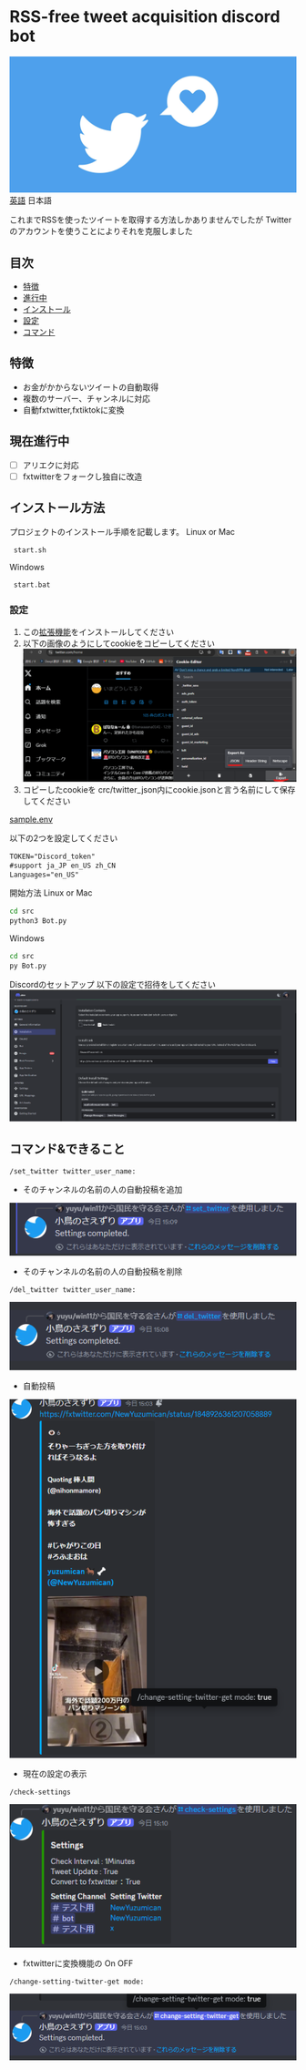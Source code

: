 # RSS-free tweet acquisition discord bot
![banner](./img/Twitter.jpg)
[英語](./README.md) 日本語

これまでRSSを使ったツイートを取得する方法しかありませんでしたが
Twitterのアカウントを使うことによりそれを克服しました
## 目次
- [特徴](#特徴)
- [進行中](#現在進行中)
- [インストール](#インストール方法)
- [設定](#設定)
- [コマンド](#コマンドできること)
## 特徴

- お金がかからないツイートの自動取得
- 複数のサーバー、チャンネルに対応
-  自動fxtwitter,fxtiktokに変換

## 現在進行中

 - [ ] アリエクに対応
 - [ ] fxtwitterをフォークし独自に改造

## インストール方法

プロジェクトのインストール手順を記載します。
Linux or Mac
```bash
 start.sh
```
Windows
```bash
 start.bat
```
### 設定
1. この[拡張機能](https://chromewebstore.google.com/detail/cookie-editor/hlkenndednhfkekhgcdicdfddnkalmdm)をインストールしてください
2. 以下の画像のようにしてcookieをコピーしてください
![image](./img/cookie.png)
3. コピーしたcookieを crc/twitter_json内にcookie.jsonと言う名前にして保存してください

[sample.env](./src/sample.env)

以下の2つを設定してください
```dotenv
TOKEN="Discord_token"
#support ja_JP en_US zh_CN
Languages="en_US"
```

開始方法
Linux or Mac
```bash
cd src 
python3 Bot.py
```
Windows
```bash
cd src
py Bot.py
```
Discordのセットアップ
以下の設定で招待をしてください
![discord](./img/Setup_2.png)
## コマンド&できること
```
/set_twitter twitter_user_name:
```
- そのチャンネルの名前の人の自動投稿を追加

![command](img/set_command.png)
- そのチャンネルの名前の人の自動投稿を削除
```
/del_twitter twitter_user_name:
```
![command](img/del_command.png)

- 自動投稿

![command](img/auto_say.png)

- 現在の設定の表示
```
/check-settings 
```
![command](img/check_command.png)

- fxtwitterに変換機能の On OFF
```
/change-setting-twitter-get mode:
```
![command](img/Command_1.png)
